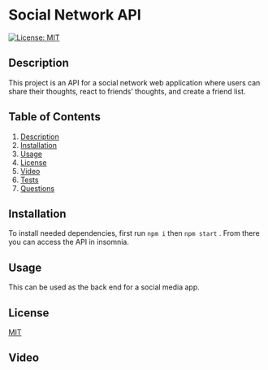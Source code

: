 # Social Network API
  [![License: MIT](https://img.shields.io/badge/License-MIT-yellow.svg)](https://opensource.org/licenses/MIT)
  ## Description
  This project is an API for a social network web application where users can share their thoughts, react to friends’ thoughts, and create a friend list.
  ## Table of Contents
  1. [Description](#description)
  2. [Installation](#installation)
  3. [Usage](#usage)
  4. [License](#license)
  5. [Video](#video)
  6. [Tests](#tests)
  7. [Questions](#email)
  ## Installation
  To install needed dependencies, first run ```npm i``` then  ```npm start``` .  From there you can access the API in insomnia.
  ## Usage
  This can be used as the back end for a social media app.
  ## License
  [MIT](https://choosealicense.com/licenses/mit/)
  ## Video
  